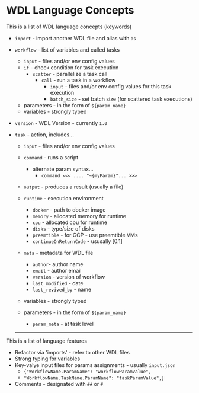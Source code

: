 # WDL Language Concepts

This is a list of WDL language concepts (keywords)

- `import` - import another WDL file and alias with `as`

- `workflow` - list of variables and called tasks
    - `input` - files and/or env config values
    - `if` - check condition for task execution
        - `scatter` - parallelize a task call
            - `call` - run a task in a workflow
                - `input` - files and/or env config values for this task execution
                - `batch_size` - set batch size (for scattered task executions)
    - parameters - in the form of `${param_name}`
    - variables - strongly typed
- `version` - WDL Version - currently `1.0`

- `task` - action, includes...
    - `input` - files and/or env config values
    - `command` - runs a script
        - alternate param syntax...
            - `command <<< .... "~{myParam}"... >>>`
    - `output` - produces a result (usually a file)
    - `runtime` - execution environment 
        - `docker` - path to docker image
        - `memory` - allocated memory for runtime
        - `cpu` - allocated cpu for runtime
        - `disks` - type/size of disks
        - `preemtible` - for GCP - use preemtible VMs
        - `continueOnReturnCode` - ususally [0.1]

    - `meta` - metadata for WDL file
        - `author`- author name
        - `email` - author email
        - `version` - version of workflow
        - `last_modified` - date
        - `last_revived_by` - name
    - variables - strongly typed
    - parameters - in the form of `${param_name}`
        - `param_meta` - at task level

  ---  


This is a list of language features

- Refactor via 'imports' - refer to other WDL files
- Strong typing for variables
- Key-valye input files for params assignments - usually `input.json`
    - `{"WorkflowName.ParamName": "workflowParamValue",`
    - `"WorkflowName.TaskName.ParamName": "taskParamValue",}`
- Comments - designated with `##` or `#`

